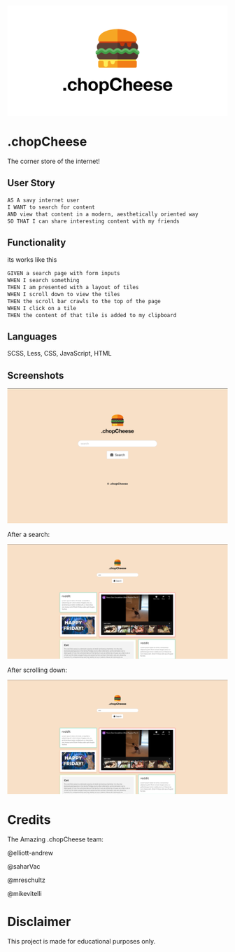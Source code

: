 ![Logo](assests/chopCheese-logo-vector-black-txt.png)

# .chopCheese

The corner store of the internet!

## User Story

```
AS A savy internet user
I WANT to search for content
AND view that content in a modern, aesthetically oriented way
SO THAT I can share interesting content with my friends
```

## Functionality

its works like this

```
GIVEN a search page with form inputs
WHEN I search something
THEN I am presented with a layout of tiles
WHEN I scroll down to view the tiles
THEN the scroll bar crawls to the top of the page
WHEN I click on a tile
THEN the content of that tile is added to my clipboard
```

## Languages
SCSS, Less, CSS, JavaScript, HTML

## Screenshots

![Results](assests/SCREENSHOT1.png)

After a search:

![Results](assests/SCREENSHOT2.png)

After scrolling down:

![Results](assests/SCREENSHOT2.png)

# Credits

The Amazing .chopCheese team:

@elliott-andrew

@saharVac

@mreschultz

@mikevitelli

# Disclaimer

This project is made for educational purposes only.
